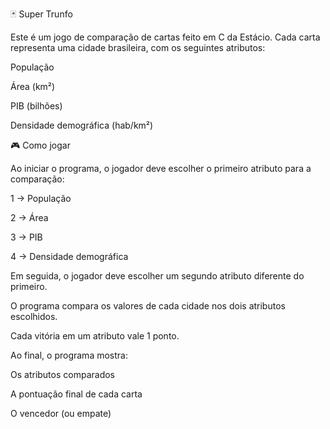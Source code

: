 🃏 Super Trunfo

Este é um jogo de comparação de cartas feito em C da Estácio.
Cada carta representa uma cidade brasileira, com os seguintes atributos:

População

Área (km²)

PIB (bilhões)

Densidade demográfica (hab/km²)

🎮 Como jogar

Ao iniciar o programa, o jogador deve escolher o primeiro atributo para a comparação:

1 → População

2 → Área

3 → PIB

4 → Densidade demográfica

Em seguida, o jogador deve escolher um segundo atributo diferente do primeiro.

O programa compara os valores de cada cidade nos dois atributos escolhidos.

Cada vitória em um atributo vale 1 ponto.

Ao final, o programa mostra:

Os atributos comparados

A pontuação final de cada carta

O vencedor (ou empate)
